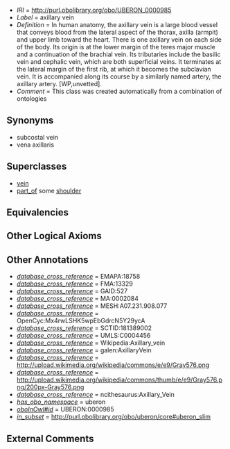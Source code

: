  * *IRI* = http://purl.obolibrary.org/obo/UBERON_0000985
 * *Label* = axillary vein
 * *Definition* = In human anatomy, the axillary vein is a large blood vessel that conveys blood from the lateral aspect of the thorax, axilla (armpit) and upper limb toward the heart. There is one axillary vein on each side of the body. Its origin is at the lower margin of the teres major muscle and a continuation of the brachial vein. Its tributaries include the basilic vein and cephalic vein, which are both superficial veins. It terminates at the lateral margin of the first rib, at which it becomes the subclavian vein. It is accompanied along its course by a similarly named artery, the axillary artery. [WP,unvetted].
 * *Comment* = This class was created automatically from a combination of ontologies

## Synonyms

 * subcostal vein
 * vena axillaris

## Superclasses

 * [vein](../../UBERON/38/UBERON_0001638.md)
 * [part_of](../../BFO/50/BFO_0000050.md) some [shoulder](../../UBERON/67/UBERON_0001467.md)

## Equivalencies


## Other Logical Axioms


## Other Annotations

 * *[database_cross_reference](../../ef/oboInOwl#hasDbXref.md)* = EMAPA:18758
 * *[database_cross_reference](../../ef/oboInOwl#hasDbXref.md)* = FMA:13329
 * *[database_cross_reference](../../ef/oboInOwl#hasDbXref.md)* = GAID:527
 * *[database_cross_reference](../../ef/oboInOwl#hasDbXref.md)* = MA:0002084
 * *[database_cross_reference](../../ef/oboInOwl#hasDbXref.md)* = MESH:A07.231.908.077
 * *[database_cross_reference](../../ef/oboInOwl#hasDbXref.md)* = OpenCyc:Mx4rwLSHK5wpEbGdrcN5Y29ycA
 * *[database_cross_reference](../../ef/oboInOwl#hasDbXref.md)* = SCTID:181389002
 * *[database_cross_reference](../../ef/oboInOwl#hasDbXref.md)* = UMLS:C0004456
 * *[database_cross_reference](../../ef/oboInOwl#hasDbXref.md)* = Wikipedia:Axillary_vein
 * *[database_cross_reference](../../ef/oboInOwl#hasDbXref.md)* = galen:AxillaryVein
 * *[database_cross_reference](../../ef/oboInOwl#hasDbXref.md)* = http://upload.wikimedia.org/wikipedia/commons/e/e9/Gray576.png
 * *[database_cross_reference](../../ef/oboInOwl#hasDbXref.md)* = http://upload.wikimedia.org/wikipedia/commons/thumb/e/e9/Gray576.png/200px-Gray576.png
 * *[database_cross_reference](../../ef/oboInOwl#hasDbXref.md)* = ncithesaurus:Axillary_Vein
 * *[has_obo_namespace](../../ce/oboInOwl#hasOBONamespace.md)* = uberon
 * *[oboInOwl#id](../../id/oboInOwl#id.md)* = UBERON:0000985
 * *[in_subset](../../et/oboInOwl#inSubset.md)* = http://purl.obolibrary.org/obo/uberon/core#uberon_slim

## External Comments

